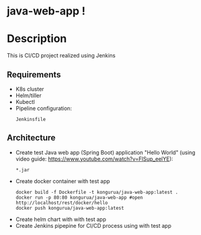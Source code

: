 # java-web-app !

# Description
This is CI/CD project realized using Jenkins 
## Requirements 
* K8s cluster
* Helm/tiller
* Kubectl
* Pipeline configuration:
  ```
  Jenkinsfile
  ```
## Architecture
* Create test Java web app (Spring Boot) application "Hello World" (using video guide: https://www.youtube.com/watch?v=FlSup_eelYE):
  ``` 
  *.jar
  ```
* Create docker container with test app
  ``` 
  docker build -f Dockerfile -t kongurua/java-web-app:latest .
  docker run -p 80:80 kongurua/java-web-app #open http://localhost/rest/docker/hello
  docker push kongurua/java-web-app:latest
  ```
* Create helm chart with with test app
* Create Jenkins pipepine for CI/CD process using with test app


